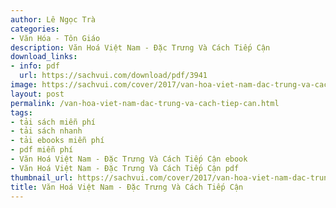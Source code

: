 ```yaml
---
author: Lê Ngọc Trà
categories:
- Văn Hóa - Tôn Giáo
description: Văn Hoá Việt Nam - Đặc Trưng Và Cách Tiếp Cận
download_links:
- info: pdf
  url: https://sachvui.com/download/pdf/3941
image: https://sachvui.com/cover/2017/van-hoa-viet-nam-dac-trung-va-cach-tiep-can.jpg
layout: post
permalink: /van-hoa-viet-nam-dac-trung-va-cach-tiep-can.html
tags:
- tải sách miễn phí
- tải sách nhanh
- tải ebooks miễn phí
- pdf miễn phí
- Văn Hoá Việt Nam - Đặc Trưng Và Cách Tiếp Cận ebook
- Văn Hoá Việt Nam - Đặc Trưng Và Cách Tiếp Cận pdf
thumbnail_url: https://sachvui.com/cover/2017/van-hoa-viet-nam-dac-trung-va-cach-tiep-can.jpg
title: Văn Hoá Việt Nam - Đặc Trưng Và Cách Tiếp Cận
---
```


 <div class="item-desc text-justify"> </div>